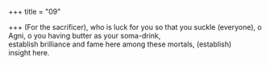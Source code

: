 +++
title = "09"

+++
(For the sacrificer), who is luck for you so that you suckle (everyone), o  Agni, o you having butter as your soma-drink,  
establish brilliance and fame here among these mortals, (establish)  
insight here.  